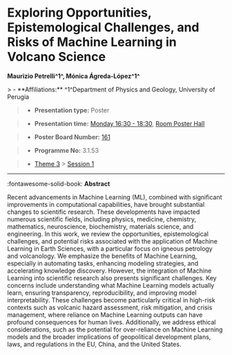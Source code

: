 # Exploring Opportunities, Epistemological Challenges, and Risks of Machine Learning in Volcano Science

**Maurizio Petrelli^1^, Mónica Ágreda-López^1^**

<!-- more -->> - **Affiliations:** ^1^Department of Physics and Geology, University of Perugia 

> - **Presentation type:** Poster

> - **Presentation time:** [Monday 16:30 - 18:30](../sessions_comparison.md#__tabbed_1_6), [Room Poster Hall](../maps_venue.md#__tabbed_1_1)

> - **Poster Board Number:** [161](../map_poster_boards.md#monday)

> - **Programme No:** 3.1.53

> - [Theme 3](../theme3.md) > [Session 1](../sessions/session-3-1.md)

--- 

:fontawesome-solid-book: **Abstract**

Recent advancements in Machine Learning (ML), combined with significant improvements in computational capabilities, have brought substantial changes to scientific research. These developments have impacted numerous scientific fields, including physics, medicine, chemistry, mathematics, neuroscience, biochemistry, materials science, and engineering. In this work, we review the opportunities, epistemological challenges, and potential risks associated with the application of Machine Learning in Earth Sciences, with a particular focus on igneous petrology and volcanology. We emphasize the benefits of Machine Learning, especially in automating tasks, enhancing modeling strategies, and accelerating knowledge discovery. However, the integration of Machine Learning into scientific research also presents significant challenges. Key concerns include understanding what Machine Learning models actually learn, ensuring transparency, reproducibility, and improving model interpretability. These challenges become particularly critical in high-risk contexts such as volcanic hazard assessment, risk mitigation, and crisis management, where reliance on Machine Learning outputs can have profound consequences for human lives. Additionally, we address ethical considerations, such as the potential for over-reliance on Machine Learning models and the broader implications of geopolitical development plans, laws, and regulations in the EU, China, and the United States.


